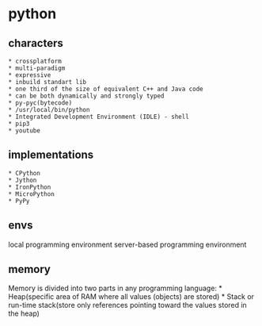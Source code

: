 # python

## characters
	* crossplatform
	* multi-paradigm
	* expressive
	* inbuild standart lib
	* one third of the size of equivalent C++ and Java code
	* can be both dynamically and strongly typed
	* py-pyc(bytecode)
	* /usr/local/bin/python
	* Integrated Development Environment (IDLE) - shell
	* pip3
	* youtube

## implementations
	* CPython
	* Jython
	* IronPython
	* MicroPython
	* PyPy

## envs
local programming environment
server-based programming environment

## memory
Memory is divided into two parts in any programming language:
	* Heap(specific area of RAM where all values (objects) are stored)
	* Stack or run-time stack(store only references pointing toward the values stored in the heap)